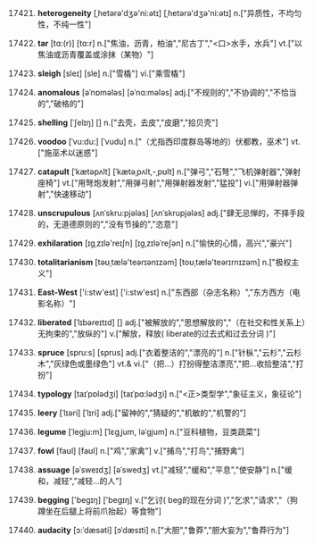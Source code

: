 17421. **heterogeneity**
[ˌhetərə'dʒə'ni:ətɪ]  [ˌhetərə'dʒə'ni:ətɪ]
n.["异质性，不均匀性，不纯一性"]  

17422. **tar**
[tɑ:(r)]  [tɑ:r]
n.["焦油，沥青，柏油","尼古丁","<口>水手，水兵"]  vt.["以焦油或沥青覆盖或涂抹（某物）"]  

17423. **sleigh**
[sleɪ]  [sle]
n.["雪橇"]  vi.["乘雪橇"]  

17424. **anomalous**
[əˈnɒmələs]  [əˈnɑ:mələs]
adj.["不规则的","不协调的","不恰当的","破格的"]  

17425. **shelling**
[ˈʃelɪŋ]  []
n.["去壳，去皮","皮磨","拾贝壳"]  

17426. **voodoo**
[ˈvu:du:]  [ˈvudu]
n.["（尤指西印度群岛等地的）伏都教，巫术"]  vt.["施巫术以迷惑"]  

17427. **catapult**
[ˈkætəpʌlt]  [ˈkætəˌpʌlt,-ˌpʊlt]
n.["弹弓","石弩","飞机弹射器","弹射座椅"]  vt.["用弩炮发射","用弹弓射","用弹射器发射","猛投"]  vi.["用弹射器弹射","快速移动"]  

17428. **unscrupulous**
[ʌnˈskru:pjələs]  [ʌnˈskrupjələs]
adj.["肆无忌惮的，不择手段的，无道德原则的","没有节操的","恣意"]  

17429. **exhilaration**
[ɪɡˌzɪlə'reɪʃn]  [ɪɡˌzɪləˈreʃən]
n.["愉快的心情，高兴","豪兴"]  

17430. **totalitarianism**
[təʊˌtælə'teərɪənɪzəm]  [toʊˌtælə'teərɪrnɪzəm]
n.["极权主义"]  

17431. **East-West**
['i:stw'est]  ['i:stw'est]
n.["东西部（杂志名称）","东方西方（电影名称）"]  

17432. **liberated**
[ˈlɪbəreɪtɪd]  []
adj.["被解放的","思想解放的","（在社交和性关系上）无拘束的","放纵的"]  v.["解放，释放( liberate的过去式和过去分词 )"]  

17433. **spruce**
[spru:s]  [sprus]
adj.["衣着整洁的","漂亮的"]  n.["针枞","云杉","云杉木","灰绿色或墨绿色"]  vt.& vi.["（把…）打扮得整洁漂亮","把…收拾整洁","打扮"]  

17434. **typology**
[taɪˈpɒlədʒi]  [taɪˈpɑ:lədʒi]
n.["<正>类型学","象征主义，象征论"]  

17435. **leery**
[ˈlɪəri]  [ˈlɪri]
adj.["留神的","猜疑的","机敏的","机警的"]  

17436. **legume**
[ˈlegju:m]  [ˈlɛɡˌjum, ləˈɡjum]
n.["豆科植物，豆类蔬菜"]  

17437. **fowl**
[faʊl]  [faʊl]
n.["鸡","家禽"]  v.["捕鸟","打鸟","捕野禽"]  

17438. **assuage**
[əˈsweɪdʒ]  [əˈswedʒ]
vt.["减轻","缓和","平息","使安静"]  n.["缓和，减轻","减轻…的人"]  

17439. **begging**
['beɡɪŋ]  ['beɡɪŋ]
v.["乞讨( beg的现在分词 )","乞求","请求","（狗蹲坐在后腿上将前爪抬起）等食物"]  

17440. **audacity**
[ɔ:ˈdæsəti]  [ɔˈdæsɪti]
n.["大胆","鲁莽","胆大妄为","鲁莽行为"]  

